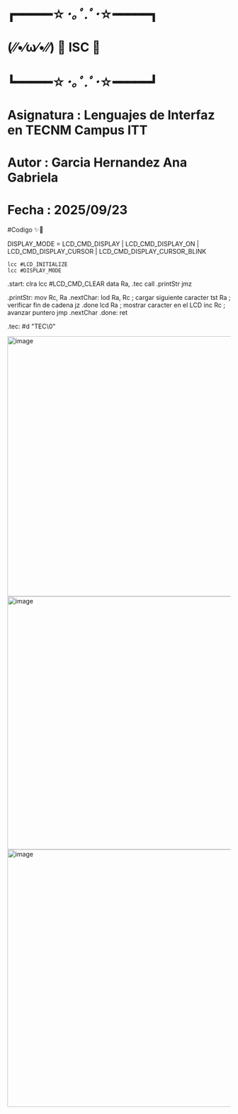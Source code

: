 # ┏━━━━━☆*･｡ﾟ.ﾟ･*☆━━━━━┓
#  (⁄⁄•⁄ω⁄•⁄⁄)       🌸  ISC 🌸
# ┗━━━━━☆*･｡ﾟ.ﾟ･*☆━━━━━┛
#
# Asignatura : Lenguajes de Interfaz en TECNM Campus ITT
# Autor      : Garcia Hernandez Ana Gabriela
# Fecha      : 2025/09/23
#Codigo ✨🌈

DISPLAY_MODE = LCD_CMD_DISPLAY | LCD_CMD_DISPLAY_ON | LCD_CMD_DISPLAY_CURSOR | LCD_CMD_DISPLAY_CURSOR_BLINK

    lcc #LCD_INITIALIZE
    lcc #DISPLAY_MODE

.start:
    clra
    lcc #LCD_CMD_CLEAR
    data Ra, .tec
    call .printStr
    jmz

.printStr:
    mov Rc, Ra
.nextChar:
    lod Ra, Rc       ; cargar siguiente caracter
    tst Ra           ; verificar fin de cadena
    jz .done
    lcd Ra           ; mostrar caracter en el LCD
    inc Rc           ; avanzar puntero
    jmp .nextChar
.done:
    ret

.tec:
#d "TEC\0"

<img width="759" height="587" alt="image" src="https://github.com/user-attachments/assets/37e7dcd3-585e-4ebb-a732-34add1931fa3" />
<img width="770" height="571" alt="image" src="https://github.com/user-attachments/assets/17389f2d-84ac-43ee-9368-f248e2868642" />
<img width="758" height="581" alt="image" src="https://github.com/user-attachments/assets/644a1d1e-4107-438d-8443-192247682c35" />

